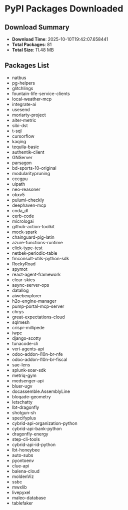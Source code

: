 # PyPI Packages Downloaded

## Download Summary
- **Download Time**: 2025-10-10T19:42:07.658441
- **Total Packages**: 81
- **Total Size**: 11.48 MB

## Packages List
- natbus
- pg-helpers
- glitchlings
- fountain-life-service-clients
- local-weather-mcp
- integrate-ai
- usesend
- moriarty-project
- aiter-metric
- sibi-dst
- t-sql
- cursorflow
- kaqing
- tequila-basic
- authentik-client
- GNServer
- parsagon
- bd-sports-10-original
- modularitypruning
- cccgpu
- uipath
- neo-reasoner
- okxv5
- pulumi-checkly
- deephaven-mcp
- cnda_dl
- cerb-code
- micrologai
- github-action-toolkit
- mock-spark
- chainguard-pig-latin
- azure-functions-runtime
- click-type-test
- netbek-periodic-table
- fmconsult-utils-python-sdk
- RockyRoad
- spymot
- react-agent-framework
- clear-skies
- async-server-ops
- datallog
- aiwebexplorer
- h2o-engine-manager
- pump-portal-mcp-server
- chrys
- great-expectations-cloud
- sqlmesh
- crispr-millipede
- iwpc
- django-scotty
- tunacode-cli
- veri-agents-api
- odoo-addon-l10n-br-nfe
- odoo-addon-l10n-br-fiscal
- sae-lens
- splunk-soar-sdk
- metriq-gym
- medsenger-api
- bluer-ugv
- docassemble.AssemblyLine
- bloqade-geometry
- letschatty
- lbt-dragonfly
- shotgun-sh
- specifyplus
- cybrid-api-organization-python
- cybrid-api-bank-python
- dragonfly-energy
- step-cli-tools
- cybrid-api-id-python
- lbt-honeybee
- auto-subs
- pyontoenv
- clue-api
- balena-cloud
- moldenViz
- ssbc
- mwxlib
- livepyxel
- maleo-database
- tablefaker
